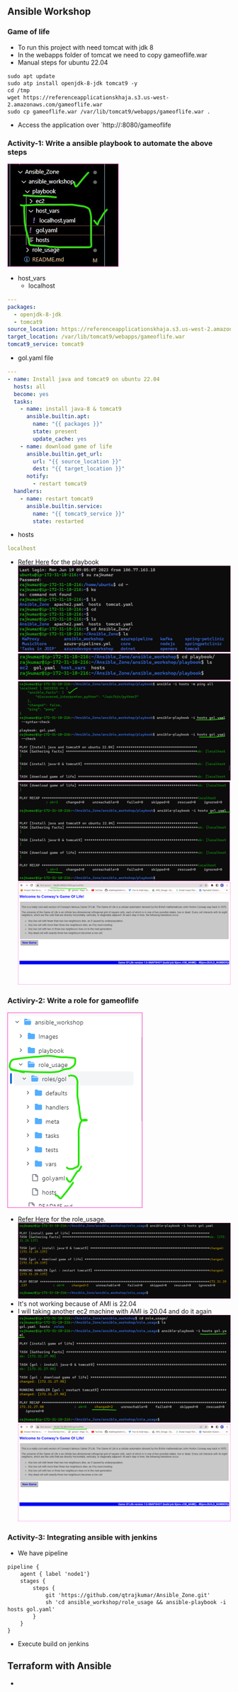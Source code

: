 Ansible Workshop
----------------
### Game of life
* To run this project with need tomcat with jdk 8
* In the webapps folder of tomcat we need to copy gameoflife.war
* Manual steps for ubuntu 22.04
```
sudo apt update
sudo atp install openjdk-8-jdk tomcat9 -y
cd /tmp
wget https://referenceapplicationskhaja.s3.us-west-2.amazonaws.com/gameoflife.war
sudo cp gameoflife.war /var/lib/tomcat9/webapps/gameoflife.war .
```
* Access the application over `http://<public-ip>:8080/gameoflife


### Activity-1: Write a ansible playbook to automate the above steps
![Preview](Images/ansible1.png.jpg)
* host_vars
    * localhost
```yaml
---
packages:
  - openjdk-8-jdk
  - tomcat9
source_location: https://referenceapplicationskhaja.s3.us-west-2.amazonaws.com/gameoflife.war
target_location: /var/lib/tomcat9/webapps/gameoflife.war
tomcat9_service: tomcat9
```

* gol.yaml file
```yaml
---
- name: Install java and tomcat9 on ubuntu 22.04
  hosts: all
  become: yes
  tasks: 
    - name: install java-8 & tomcat9
      ansible.builtin.apt:
        name: "{{ packages }}"
        state: present
        update_cache: yes
    - name: download game of life
      ansible.builtin.get_url:
        url: "{{ source_location }}"
        dest: "{{ target_location }}"
      notify:
        - restart tomcat9  
  handlers:
    - name: restart tomcat9
      ansible.builtin.service:
        name: "{{ tomcat9_service }}"
        state: restarted   
```
* hosts
```yaml
localhost
```
* [Refer Here](https://github.com/qtrajkumar/Ansible_Zone/tree/main/ansible_workshop/playbook) for the playbook
![Preview](Images/ansible2.png.jpg)
![Preview](Images/ansible3.png)
![Preview](Images/ansible4.png)
![Preview](Images/ansible5.png)
![Preview](Images/ansible6.png)



### Activiry-2: Write a role for gameoflife
![Preview](Images/ansible8.png)
* [Refer Here](https://github.com/qtrajkumar/Ansible_Zone/tree/main/ansible_workshop/role_usage) for the role_usage.
![Preview](Images/ansible9.png)
* It's not working because of AMI is 22.04
* I will taking another ec2 machine with AMI is 20.04 and do it again
![Preview](Images/ansible10.png)
![Preview](Images/ansible11.png)



### Activity-3: Integrating ansible with jenkins
* We have pipeline
```
pipeline {
    agent { label 'node1'}
    stages {
        steps {
            git 'https://github.com/qtrajkumar/Ansible_Zone.git'
            sh 'cd ansible_workshop/role_usage && ansible-playbook -i hosts gol.yaml'
        }
    }
}
```
* Execute build on jenkins



Terraform with Ansible
----------------------
* 
